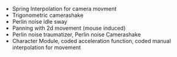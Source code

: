 - Spring Interpolation for camera movment
- Trigonometric camerashake
- Perlin noise idle sway
- Panning with 2d movement (mouse induced)
- Perlin noise traumatizer, Perlin noise Camerashake
- Character Module, coded acceleration function, coded manual interpolation for movement
